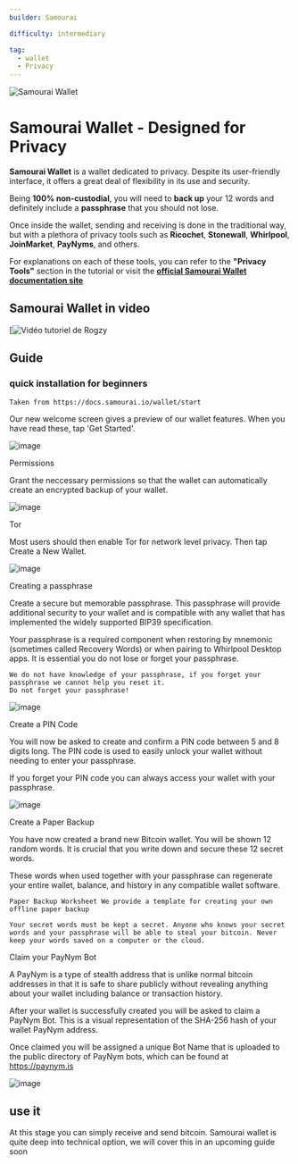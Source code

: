 ```yaml
---
builder: Samourai

difficulty: intermediary

tag:
  - wallet
  - Privacy
---
```


![Samourai Wallet](assets/cover.jpeg)

# Samourai Wallet - Designed for Privacy

**Samourai Wallet** is a wallet dedicated to privacy. Despite its user-friendly interface, it offers a great deal of flexibility in its use and security.

Being **100% non-custodial**, you will need to **back up** your 12 words and definitely include a **passphrase** that you should not lose.

Once inside the wallet, sending and receiving is done in the traditional way, but with a plethora of privacy tools such as **Ricochet**, **Stonewall**, **Whirlpool**, **JoinMarket**, **PayNyms**, and others.

For explanations on each of these tools, you can refer to the **"Privacy Tools"** section in the tutorial or visit the [**official Samourai Wallet documentation site**](https://docs.samourai.io/)

## Samourai Wallet in video

[![Vidéo tutoriel de Rogzy](https://youtu.be/ajs1a8m76TI)


## Guide 

### quick installation for beginners

    Taken from https://docs.samourai.io/wallet/start

Our new welcome screen gives a preview of our wallet features. When you have read these, tap 'Get Started'.

![image](assets\1.png)

Permissions

Grant the neccessary permissions so that the wallet can automatically create an encrypted backup of your wallet.

![image](assets\2.png)


Tor

Most users should then enable Tor for network level privacy. Then tap Create a New Wallet.

![image](assets\3.png)


Creating a passphrase

Create a secure but memorable passphrase. This passphrase will provide additional security to your wallet and is compatible with any wallet that has implemented the widely supported BIP39 specification.

Your passphrase is a required component when restoring by mnemonic (sometimes called Recovery Words) or when pairing to Whirlpool Desktop apps. It is essential you do not lose or forget your passphrase.

    We do not have knowledge of your passphrase, if you forget your passphrase we cannot help you reset it.
    Do not forget your passphrase!

![image](assets\4.png)


Create a PIN Code

You will now be asked to create and confirm a PIN code between 5 and 8 digits long. The PIN code is used to easily unlock your wallet without needing to enter your passphrase.

If you forget your PIN code you can always access your wallet with your passphrase.

![image](assets\5.png)


Create a Paper Backup

You have now created a brand new Bitcoin wallet. You will be shown 12 random words. It is crucial that you write down and secure these 12 secret words.

These words when used together with your passphrase can regenerate your entire wallet, balance, and history in any compatible wallet software.

    Paper Backup Worksheet We provide a template for creating your own offline paper backup

    Your secret words must be kept a secret. Anyone who knows your secret words and your passphrase will be able to steal your bitcoin. Never keep your words saved on a computer or the cloud.

Claim your PayNym Bot

A PayNym is a type of stealth address that is unlike normal bitcoin addresses in that it is safe to share publicly without revealing anything about your wallet including balance or transaction history.

After your wallet is successfully created you will be asked to claim a PayNym Bot. This is a visual representation of the SHA-256 hash of your wallet PayNym address.

Once claimed you will be assigned a unique Bot Name that is uploaded to the public directory of PayNym bots, which can be found at https://paynym.is

![image](assets\6.png)


## use it

At this stage you can simply receive and send bitcoin. Samourai wallet is quite deep into technical option, we will cover this in an upcoming guide soon
